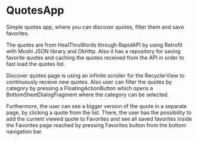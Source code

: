 # QuotesApp

Simple quotes app, where you can discover quotes, filter them and save favorites.

The quotes are from HealThruWords through RapidAPI by using Retrofit with Moshi JSON library and OkHttp. Also it has a repository for saving favorite quotes and caching the quotes received from the API in order to fast load the quotes list. 

Discover quotes page is using an infinite scroller for the RecyclerView to continuously receive new quotes. Also user can filter the quotes by category by pressing a FloatingActionButton which opens a BottomSheetDialogFragment where the category can be selected.

Furthermore, the user can see a bigger version of the quote in a separate page, by clicking a quote from the list. There, the user has the possibility to add the current viewed quote to Favorites and see all saved favorites inside the Favorites page reached by pressing Favorites button from the bottom navigation bar.
